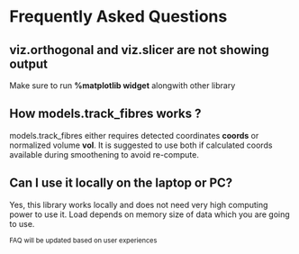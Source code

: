 # Frequently Asked Questions

## viz.orthogonal and viz.slicer are not showing output

Make sure to run **%matplotlib widget** alongwith other library

## How models.track_fibres works ?

models.track_fibres either requires detected coordinates **coords** or normalized volume **vol**. It is suggested to use both if calculated coords available during smoothening to avoid re-compute.

## Can I use it locally on the laptop or PC?

Yes, this library works locally and does not need very high computing power to use it. Load depends on memory size of data which you are going to use. 

<p><small> FAQ will be updated based on user experiences
